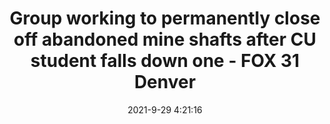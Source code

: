---
"title": "Group working to permanently close off abandoned mine shafts after CU student falls down one - FOX 31 Denver"
"date": "2021-9-29 4:21:16"
"feed_name": "GOOGLENEWSMINING"
"feed_website": "https://news.google.com/search?q=mining%2Bincident&hl=en-US&gl=US&ceid=US:en"
"feed_rss": "https://news.google.com/rss/search?q=mining%2Bincident&hl=en-US&gl=US&ceid=US:en"
"link": "https://kdvr.com/news/problem-solvers/group-working-to-permanently-close-off-abandoned-mine-shafts-after-cu-student-falls-down-one/"
"source": "{'href': 'https://kdvr.com', 'title': 'FOX 31 Denver'}"
"file": "_posts/2021-1-1-ee2fdadf31f7ae5bf23dd75a953f4343842994dd.md"
"accident": "0"
"drilling": "0"
"dead": "0"
"injured": "0"
"arrested": "0"
"where": "unknown site"
"causes": "unknown"
"place": "unknown place"
---
